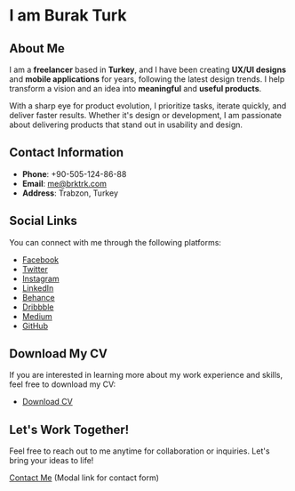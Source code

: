# I am Burak Turk

## About Me

I am a **freelancer** based in **Turkey**, and I have been creating **UX/UI designs** and **mobile applications** for years, following the latest design trends. I help transform a vision and an idea into **meaningful** and **useful products**.

With a sharp eye for product evolution, I prioritize tasks, iterate quickly, and deliver faster results. Whether it's design or development, I am passionate about delivering products that stand out in usability and design.

## Contact Information

- **Phone**: +90-505-124-86-88
- **Email**: [me@brktrk.com](mailto:me@brktrk.com)
- **Address**: Trabzon, Turkey

## Social Links

You can connect with me through the following platforms:

- [Facebook](https://www.facebook.com/burakturkofficial)
- [Twitter](https://twitter.com/brktrkofficial)
- [Instagram](https://www.instagram.com/brktrkcom)
- [LinkedIn](https://www.linkedin.com/in/brktrk)
- [Behance](https://www.behance.net/)
- [Dribbble](https://dribbble.com/)
- [Medium](https://medium.com/)
- [GitHub](https://github.com/brktrk)

## Download My CV

If you are interested in learning more about my work experience and skills, feel free to download my CV:

- [Download CV](./download/cv-brktrk.pdf)

## Let's Work Together!

Feel free to reach out to me anytime for collaboration or inquiries. Let's bring your ideas to life!

[Contact Me](#) (Modal link for contact form)
